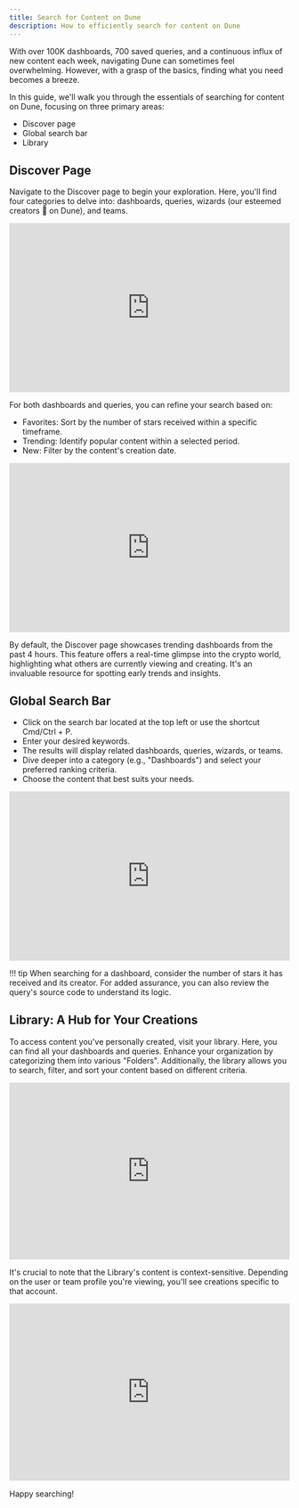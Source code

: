 ```yaml
---
title: Search for Content on Dune 
description: How to efficiently search for content on Dune
---
```


With over 100K dashboards, 700 saved queries, and a continuous influx of new content each week, navigating Dune can sometimes feel overwhelming. However, with a grasp of the basics, finding what you need becomes a breeze.

In this guide, we'll walk you through the essentials of searching for content on Dune, focusing on three primary areas:

- Discover page
- Global search bar
- Library

## Discover Page 
Navigate to the Discover page to begin your exploration. Here, you'll find four categories to delve into: dashboards, queries, wizards (our esteemed creators 🧙 on Dune), and teams.

<div style="position: relative; padding-bottom: calc(52.10884353741496% + 41px); height: 0; width: 100%"><iframe src="https://demo.arcade.software/f8c4dMw9EoEV9OKX19ka?embed" frameborder="0" loading="lazy" webkitallowfullscreen mozallowfullscreen allowfullscreen style="position: absolute; top: 0; left: 0; width: 100%; height: 100%;color-scheme: light;" title="Discover - categories"></iframe></div>

For both dashboards and queries, you can refine your search based on:

- Favorites: Sort by the number of stars received within a specific timeframe.
- Trending: Identify popular content within a selected period.
- New: Filter by the content's creation date.

<div style="position: relative; padding-bottom: calc(52.10884353741496% + 41px); height: 0; width: 100%"><iframe src="https://demo.arcade.software/WOB1n0qemXfRnBbyUcCr?embed" frameborder="0" loading="lazy" webkitallowfullscreen mozallowfullscreen allowfullscreen style="position: absolute; top: 0; left: 0; width: 100%; height: 100%;color-scheme: light;" title="Rank Dashboards by "></iframe></div>

By default, the Discover page showcases trending dashboards from the past 4 hours. This feature offers a real-time glimpse into the crypto world, highlighting what others are currently viewing and creating. It's an invaluable resource for spotting early trends and insights.

## Global Search Bar
- Click on the search bar located at the top left or use the shortcut Cmd/Ctrl + P.
- Enter your desired keywords.
- The results will display related dashboards, queries, wizards, or teams.
- Dive deeper into a category (e.g., "Dashboards") and select your preferred ranking criteria.
- Choose the content that best suits your needs.

<div style="position: relative; padding-bottom: calc(52.10884353741496% + 41px); height: 0; width: 100%"><iframe src="https://demo.arcade.software/vmT4SVxeLuepfn5WSYuF?embed" frameborder="0" loading="lazy" webkitallowfullscreen mozallowfullscreen allowfullscreen style="position: absolute; top: 0; left: 0; width: 100%; height: 100%;color-scheme: light;" title="Global search bar plus dashboard rank"></iframe></div>

!!! tip
    When searching for a dashboard, consider the number of stars it has received and its creator. For added assurance, you can also review the query's source code to understand its logic.

## Library: A Hub for Your Creations 
To access content you've personally created, visit your library. Here, you can find all your dashboards and queries. Enhance your organization by categorizing them into various "Folders". Additionally, the library allows you to search, filter, and sort your content based on different criteria.

<div style="position: relative; padding-bottom: calc(55.052083333333336% + 41px); height: 0; width: 100%"><iframe src="https://demo.arcade.software/SXmxfjlQmJsq6fnfn3rk?embed" frameborder="0" loading="lazy" webkitallowfullscreen mozallowfullscreen allowfullscreen style="position: absolute; top: 0; left: 0; width: 100%; height: 100%;color-scheme: light;" title="Library for your own creation"></iframe></div>

It's crucial to note that the Library's content is context-sensitive. Depending on the user or team profile you're viewing, you'll see creations specific to that account.

<div style="position: relative; padding-bottom: calc(55.052083333333336% + 41px); height: 0; width: 100%"><iframe src="https://demo.arcade.software/DGdIO5jXrkJbLfYb4YKR?embed" frameborder="0" loading="lazy" webkitallowfullscreen mozallowfullscreen allowfullscreen style="position: absolute; top: 0; left: 0; width: 100%; height: 100%;color-scheme: light;" title="Library context switching"></iframe></div>

Happy searching!
